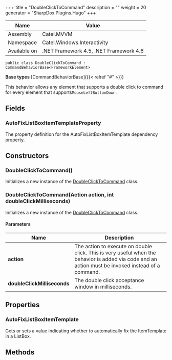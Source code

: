 

+++
title = "DoubleClickToCommand" 
description = ""
weight = 20
generator = "SharpDox.Plugins.Hugo"
+++

Name|Value
---|---
Assembly|Catel.MVVM
Namespace|Catel.Windows.Interactivity
Available on|.NET Framework 4.5, .NET Framework 4.6

```
public class DoubleClickToCommand : CommandBehaviorBase<FrameworkElement>
```

**Base types**
[CommandBehaviorBase]({{< relref "#" >}})

This behavior allows any element that supports a double click to command for every element that supports`MouseLeftButtonDown`.

## Fields

### AutoFixListBoxItemTemplateProperty

The property definition for the AutoFixListBoxItemTemplate dependency property.

## Constructors

### DoubleClickToCommand()

Initializes a new instance of the [DoubleClickToCommand](#) class.

### DoubleClickToCommand(Action action, int doubleClickMilliseconds)

Initializes a new instance of the [DoubleClickToCommand](#) class.

#### Parameters

Name|Description
---|---
**action**|The action to execute on double click. This is very useful when the behavior is added via code and an action must be invoked instead of a command.
**doubleClickMilliseconds**|The double click acceptance window in milliseconds.

## Properties

### AutoFixListBoxItemTemplate

Gets or sets a value indicating whether to automatically fix the ItemTemplate in a ListBox.

## Methods

